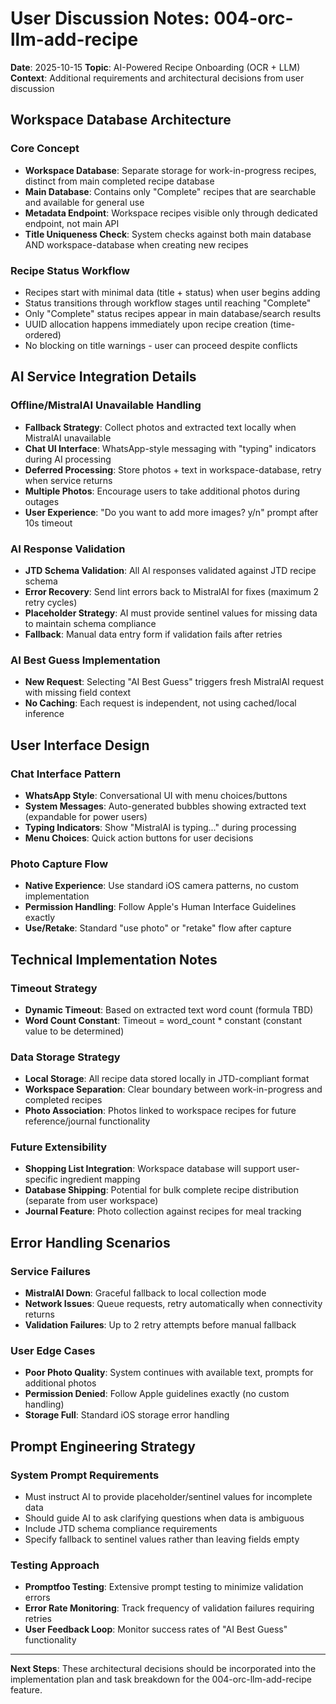# User Discussion Notes: 004-orc-llm-add-recipe

**Date**: 2025-10-15
**Topic**: AI-Powered Recipe Onboarding (OCR + LLM)
**Context**: Additional requirements and architectural decisions from user discussion

## Workspace Database Architecture

### Core Concept
- **Workspace Database**: Separate storage for work-in-progress recipes, distinct from main completed recipe database
- **Main Database**: Contains only "Complete" recipes that are searchable and available for general use
- **Metadata Endpoint**: Workspace recipes visible only through dedicated endpoint, not main API
- **Title Uniqueness Check**: System checks against both main database AND workspace-database when creating new recipes

### Recipe Status Workflow
- Recipes start with minimal data (title + status) when user begins adding
- Status transitions through workflow stages until reaching "Complete"
- Only "Complete" status recipes appear in main database/search results
- UUID allocation happens immediately upon recipe creation (time-ordered)
- No blocking on title warnings - user can proceed despite conflicts

## AI Service Integration Details

### Offline/MistralAI Unavailable Handling
- **Fallback Strategy**: Collect photos and extracted text locally when MistralAI unavailable
- **Chat UI Interface**: WhatsApp-style messaging with "typing" indicators during AI processing
- **Deferred Processing**: Store photos + text in workspace-database, retry when service returns
- **Multiple Photos**: Encourage users to take additional photos during outages
- **User Experience**: "Do you want to add more images? y/n" prompt after 10s timeout

### AI Response Validation
- **JTD Schema Validation**: All AI responses validated against JTD recipe schema
- **Error Recovery**: Send lint errors back to MistralAI for fixes (maximum 2 retry cycles)
- **Placeholder Strategy**: AI must provide sentinel values for missing data to maintain schema compliance
- **Fallback**: Manual data entry form if validation fails after retries

### AI Best Guess Implementation
- **New Request**: Selecting "AI Best Guess" triggers fresh MistralAI request with missing field context
- **No Caching**: Each request is independent, not using cached/local inference

## User Interface Design

### Chat Interface Pattern
- **WhatsApp Style**: Conversational UI with menu choices/buttons
- **System Messages**: Auto-generated bubbles showing extracted text (expandable for power users)
- **Typing Indicators**: Show "MistralAI is typing..." during processing
- **Menu Choices**: Quick action buttons for user decisions

### Photo Capture Flow
- **Native Experience**: Use standard iOS camera patterns, no custom implementation
- **Permission Handling**: Follow Apple's Human Interface Guidelines exactly
- **Use/Retake**: Standard "use photo" or "retake" flow after capture

## Technical Implementation Notes

### Timeout Strategy
- **Dynamic Timeout**: Based on extracted text word count (formula TBD)
- **Word Count Constant**: Timeout = word_count * constant (constant value to be determined)

### Data Storage Strategy
- **Local Storage**: All recipe data stored locally in JTD-compliant format
- **Workspace Separation**: Clear boundary between work-in-progress and completed recipes
- **Photo Association**: Photos linked to workspace recipes for future reference/journal functionality

### Future Extensibility
- **Shopping List Integration**: Workspace database will support user-specific ingredient mapping
- **Database Shipping**: Potential for bulk complete recipe distribution (separate from user workspace)
- **Journal Feature**: Photo collection against recipes for meal tracking

## Error Handling Scenarios

### Service Failures
- **MistralAI Down**: Graceful fallback to local collection mode
- **Network Issues**: Queue requests, retry automatically when connectivity returns
- **Validation Failures**: Up to 2 retry attempts before manual fallback

### User Edge Cases
- **Poor Photo Quality**: System continues with available text, prompts for additional photos
- **Permission Denied**: Follow Apple guidelines exactly (no custom handling)
- **Storage Full**: Standard iOS storage error handling

## Prompt Engineering Strategy

### System Prompt Requirements
- Must instruct AI to provide placeholder/sentinel values for incomplete data
- Should guide AI to ask clarifying questions when data is ambiguous
- Include JTD schema compliance requirements
- Specify fallback to sentinel values rather than leaving fields empty

### Testing Approach
- **Promptfoo Testing**: Extensive prompt testing to minimize validation errors
- **Error Rate Monitoring**: Track frequency of validation failures requiring retries
- **User Feedback Loop**: Monitor success rates of "AI Best Guess" functionality

---

**Next Steps**: These architectural decisions should be incorporated into the implementation plan and task breakdown for the 004-orc-llm-add-recipe feature.